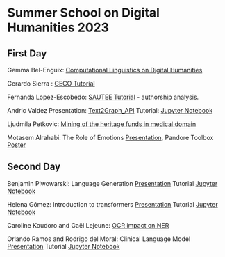# Summer School on Digital Humanities 2023

## First Day

Gemma Bel-Enguix: [Computational Linguistics on Digital Humanities](https://github.com/PLN-disca-iimas/DigitalHumanitiesSchool/blob/main/ComputationalLinguistics%2BDigitalHumanities.pdf)

Gerardo Sierra : [GECO Tutorial](https://github.com/PLN-disca-iimas/DigitalHumanitiesSchool/blob/main/2023_Geco_Humanities.pdf) 

Fernanda Lopez-Escobedo: [SAUTEE Tutorial](https://github.com/PLN-disca-iimas/DigitalHumanitiesSchool/blob/main/SAUTEE%20Escuela%20de%20verano.pdf) - authorship analysis.

Andric Valdez 
  Presentation: [Text2Graph_API](https://github.com/PLN-disca-iimas/DigitalHumanitiesSchool/blob/main/Andric_Valdez_Press_Summer_School.pptx)
  Tutorial: [Jupyter Notebook](https://github.com/PLN-disca-iimas/DigitalHumanitiesSchool/blob/main/text2GraphAPI.ipynb)

Ljudmila Petkovic: [Mining of the heritage funds in medical domain](https://github.com/PLN-disca-iimas/DigitalHumanitiesSchool/blob/main/Circulations_UNAM2023.pdf)

Motasem Alrahabi: The Role of Emotions [Presentation](https://github.com/PLN-disca-iimas/DigitalHumanitiesSchool/blob/main/Motasem%20Alrahabi-Emotions.pdf), Pandore Toolbox [Poster](https://github.com/PLN-disca-iimas/DigitalHumanitiesSchool/blob/main/Pandore_Poster.pdf)

## Second Day

Benjamin Piwowarski:
Language Generation [Presentation](https://teaching.piwowarski.fr/talks/2023/unam-scai/main.html?print-pdf#/)
Tutorial [Jupyter Notebook](https://github.com/PLN-disca-iimas/DigitalHumanitiesSchool/blob/main/UNAM_2023_Generation.ipynb)

Helena Gómez: 
Introduction to transformers [Presentation](https://github.com/PLN-disca-iimas/DigitalHumanitiesSchool/blob/main/intro-Attention-transformers.pdf)
Tutorial [Jupyter Notebook](https://github.com/PLN-disca-iimas/DigitalHumanitiesSchool/blob/main/demo_transformers_classification.ipynb)

Caroline Koudoro and Gaël Lejeune: [OCR impact on NER](https://github.com/PLN-disca-iimas/DigitalHumanitiesSchool/blob/main/Koudoro-Parfait_Lejeune.pdf)

Orlando Ramos and Rodrigo del Moral: Clinical Language Model [Presentation](https://github.com/PLN-disca-iimas/DigitalHumanitiesSchool/blob/main/Clinical%20language%20model%20on%20Mexican%20medical%20records.pdf) Tutorial [Jupyter Notebook](https://github.com/PLN-disca-iimas/DigitalHumanitiesSchool/blob/main/demo_transformers_for_medical_entity_detection.ipynb)
